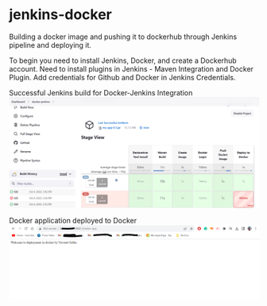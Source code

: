# jenkins-docker
Building a docker image and pushing it to dockerhub through Jenkins pipeline and deploying it.

To begin you need to install Jenkins, Docker, and create a Dockerhub account.
Need to install plugins in Jenkins - Maven Integration and Docker Plugin.
Add credentials for Github and Docker in Jenkins Credentials.

Successful Jenkins build for Docker-Jenkins Integration
![Build](https://github.com/NavreetK/jenkins-docker/blob/main/Photos/dockerbuild.PNG)

Docker application deployed to Docker
![Docker app](https://github.com/NavreetK/jenkins-docker/blob/main/Photos/dockerapp.PNG)



